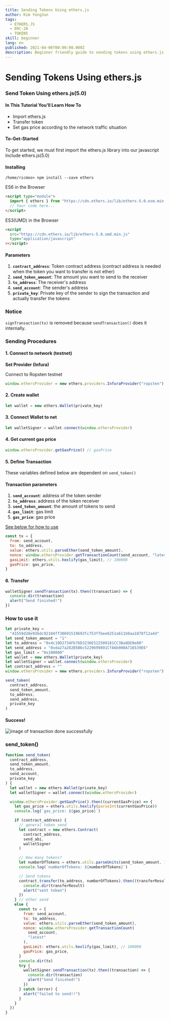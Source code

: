 ```yaml
---
title: Sending Tokens Using ethers.js
author: Kim YongJun
tags:
  - ETHERS.JS
  - ERC-20
  - TOKENS
skill: beginner
lang: en
published: 2021-04-06T00:00:00.000Z
description: Beginner friendly guide to sending tokens using ethers.js.
---
```


# Sending Tokens Using ethers.js

### Send Token Using ethers.js(5.0) <a href="#send-token" id="send-token"></a>

#### In This Tutorial You'll Learn How To <a href="#you-learn-about" id="you-learn-about"></a>

* Import ethers.js
* Transfer token
* Set gas price according to the network traffic situation

#### To-Get-Started <a href="#to-get-started" id="to-get-started"></a>

To get started, we must first import the ethers.js library into our javascript Include ethers.js(5.0)

#### Installing <a href="#install-ethersjs" id="install-ethersjs"></a>

```shell
/home/ricmoo> npm install --save ethers
```

ES6 in the Browser

```html
<script type="module">
  import { ethers } from "https://cdn.ethers.io/lib/ethers-5.0.esm.min.js"
  // Your code here...
</script>
```

ES3(UMD) in the Browser

```html
<script
  src="https://cdn.ethers.io/lib/ethers-5.0.umd.min.js"
  type="application/javascript"
></script>
```

#### Parameters <a href="#param" id="param"></a>

1. **`contract_address`**: Token contract address (contract address is needed when the token you want to transfer is not ether)
2. **`send_token_amount`**: The amount you want to send to the receiver
3. **`to_address`**: The receiver's address
4. **`send_account`**: The sender's address
5. **`private_key`**: Private key of the sender to sign the transaction and actually transfer the tokens

### Notice <a href="#notice" id="notice"></a>

`signTransaction(tx)` is removed because `sendTransaction()` does it internally.

### Sending Procedures <a href="#procedure" id="procedure"></a>

#### 1. Connect to network (testnet) <a href="#connect-to-network" id="connect-to-network"></a>

**Set Provider (Infura)**

Connect to Ropsten testnet

```javascript
window.ethersProvider = new ethers.providers.InfuraProvider("ropsten")
```

#### 2. Create wallet <a href="#create-wallet" id="create-wallet"></a>

```javascript
let wallet = new ethers.Wallet(private_key)
```

#### 3. Connect Wallet to net <a href="#connect-wallet-to-net" id="connect-wallet-to-net"></a>

```javascript
let walletSigner = wallet.connect(window.ethersProvider)
```

#### 4. Get current gas price <a href="#get-gas" id="get-gas"></a>

```javascript
window.ethersProvider.getGasPrice() // gasPrice
```

#### 5. Define Transaction <a href="#define-transaction" id="define-transaction"></a>

These variables defined below are dependent on `send_token()`

#### Transaction parameters <a href="#transaction-params" id="transaction-params"></a>

1. **`send_account`**: address of the token sender
2. **`to_address`**: address of the token receiver
3. **`send_token_amount`**: the amount of tokens to send
4. **`gas_limit`**: gas limit
5. **`gas_price`**: gas price

[See below for how to use](index.md#how-to-use)

```javascript
const tx = {
  from: send_account,
  to: to_address,
  value: ethers.utils.parseEther(send_token_amount),
  nonce: window.ethersProvider.getTransactionCount(send_account, "latest"),
  gasLimit: ethers.utils.hexlify(gas_limit), // 100000
  gasPrice: gas_price,
}
```

#### 6. Transfer <a href="#transfer" id="transfer"></a>

```javascript
walletSigner.sendTransaction(tx).then((transaction) => {
  console.dir(transaction)
  alert("Send finished!")
})
```

### How to use it <a href="#how-to-use" id="how-to-use"></a>

```javascript
let private_key =
  "41559d28e936dc92104ff30691519693fc753ffbee6251a611b9aa1878f12a4d"
let send_token_amount = "1"
let to_address = "0x4c10D2734Fb76D3236E522509181CC3Ba8DE0e80"
let send_address = "0xda27a282B5B6c5229699891CfA6b900A716539E6"
let gas_limit = "0x100000"
let wallet = new ethers.Wallet(private_key)
let walletSigner = wallet.connect(window.ethersProvider)
let contract_address = ""
window.ethersProvider = new ethers.providers.InfuraProvider("ropsten")

send_token(
  contract_address,
  send_token_amount,
  to_address,
  send_address,
  private_key
)
```

#### Success! <a href="#success" id="success"></a>

![image of transaction done successfully](../../../public/content/developers/tutorials/send-token-ethersjs/successful-transaction.png)

### send\_token() <a href="#send-token-method" id="send-token-method"></a>

```javascript
function send_token(
  contract_address,
  send_token_amount,
  to_address,
  send_account,
  private_key
) {
  let wallet = new ethers.Wallet(private_key)
  let walletSigner = wallet.connect(window.ethersProvider)

  window.ethersProvider.getGasPrice().then((currentGasPrice) => {
    let gas_price = ethers.utils.hexlify(parseInt(currentGasPrice))
    console.log(`gas_price: ${gas_price}`)

    if (contract_address) {
      // general token send
      let contract = new ethers.Contract(
        contract_address,
        send_abi,
        walletSigner
      )

      // How many tokens?
      let numberOfTokens = ethers.utils.parseUnits(send_token_amount, 18)
      console.log(`numberOfTokens: ${numberOfTokens}`)

      // Send tokens
      contract.transfer(to_address, numberOfTokens).then((transferResult) => {
        console.dir(transferResult)
        alert("sent token")
      })
    } // ether send
    else {
      const tx = {
        from: send_account,
        to: to_address,
        value: ethers.utils.parseEther(send_token_amount),
        nonce: window.ethersProvider.getTransactionCount(
          send_account,
          "latest"
        ),
        gasLimit: ethers.utils.hexlify(gas_limit), // 100000
        gasPrice: gas_price,
      }
      console.dir(tx)
      try {
        walletSigner.sendTransaction(tx).then((transaction) => {
          console.dir(transaction)
          alert("Send finished!")
        })
      } catch (error) {
        alert("failed to send!!")
      }
    }
  })
}
```
